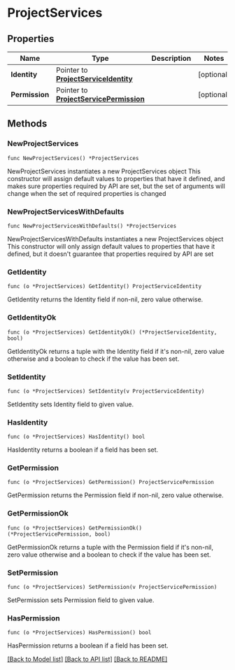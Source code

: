 # ProjectServices

## Properties

Name | Type | Description | Notes
------------ | ------------- | ------------- | -------------
**Identity** | Pointer to [**ProjectServiceIdentity**](ProjectServiceIdentity.md) |  | [optional] 
**Permission** | Pointer to [**ProjectServicePermission**](ProjectServicePermission.md) |  | [optional] 

## Methods

### NewProjectServices

`func NewProjectServices() *ProjectServices`

NewProjectServices instantiates a new ProjectServices object
This constructor will assign default values to properties that have it defined,
and makes sure properties required by API are set, but the set of arguments
will change when the set of required properties is changed

### NewProjectServicesWithDefaults

`func NewProjectServicesWithDefaults() *ProjectServices`

NewProjectServicesWithDefaults instantiates a new ProjectServices object
This constructor will only assign default values to properties that have it defined,
but it doesn't guarantee that properties required by API are set

### GetIdentity

`func (o *ProjectServices) GetIdentity() ProjectServiceIdentity`

GetIdentity returns the Identity field if non-nil, zero value otherwise.

### GetIdentityOk

`func (o *ProjectServices) GetIdentityOk() (*ProjectServiceIdentity, bool)`

GetIdentityOk returns a tuple with the Identity field if it's non-nil, zero value otherwise
and a boolean to check if the value has been set.

### SetIdentity

`func (o *ProjectServices) SetIdentity(v ProjectServiceIdentity)`

SetIdentity sets Identity field to given value.

### HasIdentity

`func (o *ProjectServices) HasIdentity() bool`

HasIdentity returns a boolean if a field has been set.

### GetPermission

`func (o *ProjectServices) GetPermission() ProjectServicePermission`

GetPermission returns the Permission field if non-nil, zero value otherwise.

### GetPermissionOk

`func (o *ProjectServices) GetPermissionOk() (*ProjectServicePermission, bool)`

GetPermissionOk returns a tuple with the Permission field if it's non-nil, zero value otherwise
and a boolean to check if the value has been set.

### SetPermission

`func (o *ProjectServices) SetPermission(v ProjectServicePermission)`

SetPermission sets Permission field to given value.

### HasPermission

`func (o *ProjectServices) HasPermission() bool`

HasPermission returns a boolean if a field has been set.


[[Back to Model list]](../README.md#documentation-for-models) [[Back to API list]](../README.md#documentation-for-api-endpoints) [[Back to README]](../README.md)


